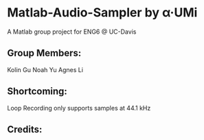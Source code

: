 # Matlab-Audio-Sampler by α·UMi
A Matlab group project for ENG6 @ UC-Davis

## Group Members: 
  Kolin Gu
  Noah Yu
  Agnes Li
## Shortcoming:
  Loop Recording only supports samples at 44.1 kHz
  
## Credits:
